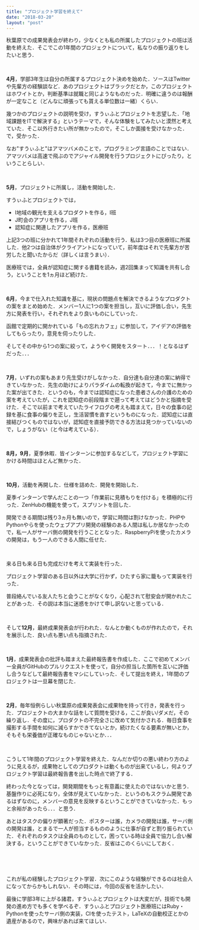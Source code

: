 ```yaml
---
title: "プロジェクト学習を終えて"
date: "2018-03-20"
layout: "post"
---
```


秋葉原での成果発表会が終わり，少なくとも私の所属したプロジェクトの班は活動を終えた．そこでこの1年間のプロジェクトについて，私なりの振り返りをしたいと思う．

 

**4月**，学部3年生は自分の所属するプロジェクト決めを始めた．ソースはTwitterや先輩方の経験談など．あのプロジェクトはブラックだとか，このプロジェクトはホワイトとか，判断基準は就職と同じようなものだった．明確に違うのは報酬が一定なこと（どんなに頑張っても貰える単位数は一緒）くらい．

幾つかのプロジェクトの説明を受け，すうぃふとプロジェクトを志望した．「地域課題をITで解決する」というテーマで，そんな体験をしてみたいと漠然と考えていた．そこ以外行きたい所が無かったので，そこしか面接を受けなかった．で，受かった．

なお"すうぃふと"はアマツバメのことで，プログラミング言語のことではない．アマツバメは高速で飛ぶのでアジャイル開発を行うプロジェクトにぴったり，ということらしい．

 

**5月**，プロジェクトに所属し，活動を開始した．

すうぃふとプロジェクトでは，

- I地域の観光を支えるプロダクトを作る，I班
- J町会のアプリを作る，J班
- 認知症に関連したアプリを作る，医療班

上記3つの班に分かれて1年間それぞれの活動を行う．私は3つ目の医療班に所属した．他2つは自治体がクライアントになっていて，前年度はそれで先輩方が苦労したと聞いたからだ（詳しくは言うまい）．

医療班では，全員が認知症に関する書籍を読み，週2回集まって知識を共有し合う，ということを1ヵ月ほど続けた．

 

**6月**，今まで仕入れた知識を基に，現状の問題点を解決できるようなプロダクトの案をまとめ始めた．メンバー1人に1つの案を担当し，互いに評価し合い，先生方に発表を行い，それぞれをより良いものにしていった．

函館で定期的に開かれている「もの忘れカフェ」に参加して，アイデアの評価をしてもらったり，意見を伺ったりした．

そしてその中から1つの案に絞って，ようやく開発をスタート．．．！となるはずだった．．．

 

**7月**，いずれの案もあまり先生受けがしなかった．自分達も自分達の案に納得できていなかった．先生の助けによりパラダイムの転換が起きて，今までに無かった案が出てきた．というのも，今までは認知症になった患者さんの介護のための案を考えていたが，これを認知症の前段階まで遡って考えてはどうかと指摘を受けた．そこで以前まで考えていたライフログの考えも踏まえて，日々の食事の記録を基に食事の偏りを正し，生活習慣を直すというものになった．認知症には直接結びつくものではないが，認知症を直接予防できる方法は見つかっていないので，しょうがない（と今は考えている）．

 

**8月，9月**，夏季休暇．皆インターンに参加するなどして，プロジェクト学習にかける時間はほとんど無かった．

 

**10月**，活動を再開した．仕様を詰めた．開発を開始した．

夏季インターンで学んだことの一つ「作業前に見積もりを付ける」を積極的に行った．ZenHubの機能を使って，スプリントを回した．

開発できる期間は残り3ヵ月も無いので，学習に時間は割けなかった．PHPやPythonやらを使ったウェブアプリ開発の経験のある人間は私しか居なかったので，私一人がサーバ側の開発を行うこととなった．RaspberryPiを使ったカメラの開発は，もう一人のできる人間に任せた．

 

来る日も来る日も完成だけを考えて実装を行った．

プロジェクト学習のある日以外は大学に行かず，ひたすら家に籠もって実装を行った．

普段絡んでいる友人たちと会うことがなくなり，心配されて慰安会が開かれたことがあった．その説は本当に迷惑をかけて申し訳ないと思っている．

 

そして**12月**，最終成果発表会が行われた．なんとか動くものが作れたので，それを展示した．良い点も悪い点も指摘された．

 

**1月**，成果発表会の批評も踏まえた最終報告書を作成した．ここで初めてメンバー全員がGitHubのプルリクエストを使って，自分の担当した箇所を互いに評価し合うなどして最終報告書をマシにしていった．そして提出を終え，1年間のプロジェクトは一旦幕を閉じた．

 

**2月**，毎年恒例らしい秋葉原の成果発表会に成果物を持って行き，発表を行った．プロジェクトの大まかな話をして質問を受ける，ここが良い/ダメだ，その繰り返し．その度に，プロダクトの不完全さに改めて気付かされる．毎日食事を撮影する手間を如何に減らすかできてないとか，続けたくなる要素が無いとか，そもそも栄養価が正確なものじゃないとか．．．

 

こうして1年間のプロジェクト学習を終えた．なんだか切りの悪い終わり方のように見えるが，成果物としてのプロダクトは動くものが出来ているし，何よりプロジェクト学習は最終報告書を出した時点で終了する．

終わった今となっては，開発期間をもっと有意義に使えたのではないかと思う．基盤作りに必死になり，全体が見えていなかった．というのもスクラム開発であるはずなのに，メンバーの意見を反映するということができていなかった．もっと余裕があったら．．．と思う．

あとはタスクの偏りが顕著だった．ポスターは誰，カメラの開発は誰，サーバ側の開発は誰，とまるで一人が担当するもののように仕事が自ずと割り振られていた．それぞれのタスクは全員のものとして，困っている時は全員で協力し合い解決する，ということができていなかった．反省はこのくらいにしておく．

 

 

これが私の経験したプロジェクト学習．次にこのような経験ができるのは社会人になってからかもしれない．その時には，今回の反省を活かしたい．

最後に学部3年に上がる諸君，すうぃふとプロジェクトは大変だが，技術でも開発の進め方でも多くを学べるぞ．すうぃふとプロジェクト医療班にはRuby・Pythonを使ったサーバ側の実装，CIを使ったテスト，LaTeXの自動校正とかの遺産があるので，興味があれば来てほしい．
